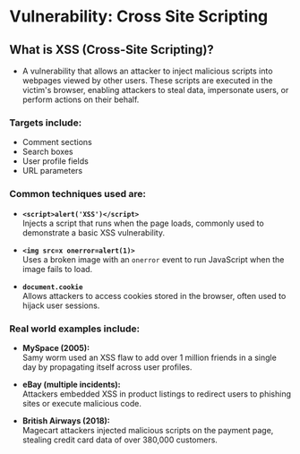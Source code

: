 # Vulnerability: Cross Site Scripting

## What is XSS (Cross-Site Scripting)?

- A vulnerability that allows an attacker to inject malicious scripts into webpages viewed by other users. These scripts are executed in the victim's browser, enabling attackers to steal data, impersonate users, or perform actions on their behalf.

### Targets include:
- Comment sections  
- Search boxes  
- User profile fields  
- URL parameters  

### Common techniques used are:
- **`<script>alert('XSS')</script>`**  
  Injects a script that runs when the page loads, commonly used to demonstrate a basic XSS vulnerability.

- **`<img src=x onerror=alert(1)>`**  
  Uses a broken image with an `onerror` event to run JavaScript when the image fails to load.

- **`document.cookie`**  
  Allows attackers to access cookies stored in the browser, often used to hijack user sessions.

### Real world examples include:
- **MySpace (2005):**  
  Samy worm used an XSS flaw to add over 1 million friends in a single day by propagating itself across user profiles.

- **eBay (multiple incidents):**  
  Attackers embedded XSS in product listings to redirect users to phishing sites or execute malicious code.

- **British Airways (2018):**  
  Magecart attackers injected malicious scripts on the payment page, stealing credit card data of over 380,000 customers.
